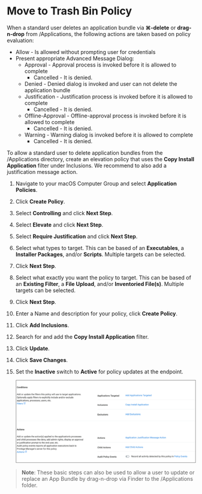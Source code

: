 [title]: # (Move to Trash)
[tags]: # (macOS, standard user, elevate)
[priority]: # (7)

# Move to Trash Bin Policy

When a standard user deletes an application bundle via __⌘-delete__ or __drag-n-drop__ from /Applications, the following actions are taken based on policy evaluation:

* Allow - Is allowed without prompting user for credentials
* Present appropriate Advanced Message Dialog: 
  * Approval - Approval process is invoked before it is allowed to complete
    * Cancelled - It is denied.
  * Denied - Denied dialog is invoked and user can not delete the application bundle
  * Justification - Justification process is invoked before it is allowed to complete
    * Cancelled - It is denied.
  * Offline-Approval - Offline-approval process is invoked before it is allowed to complete
    * Cancelled - It is denied.
  * Warning - Warning dialog is invoked before it is allowed to complete
    * Cancelled - It is denied.

To allow a standard user to delete application bundles from the /Applications directory, create an elevation policy that uses the __Copy Install Application__ filter under Inclusions. We recommend to also add a justification message action.

1. Navigate to your macOS Computer Group and select __Application Policies__.
1. Click __Create Policy__.
1. Select __Controlling__ and click __Next Step__.
1. Select __Elevate__ and click __Next Step__.
1. Select __Require Justification__ and click __Next Step__.
1. Select what types to target. This can be based of an __Executables__, a __Installer Packages__, and/or __Scripts__. Multiple targets can be selected.
1. Click __Next Step__.
1. Select what exactly you want the policy to target. This can be based of an __Existing Filter__, a __File Upload__, and/or __Inventoried File(s)__. Multiple targets can be selected.
1. Click __Next Step__.
1. Enter a Name and description for your policy, click __Create Policy__.
1. Click __Add Inclusions__.
1. Search for and add the __Copy Install Application__ filter.
1. Click __Update__.
1. Click __Save Changes__.
1. Set the __Inactive__ switch to __Active__ for policy updates at the endpoint.

   ![generic](images/move-to.png "Generic policy for move to trash elevation")

>**Note**: These basic steps can also be used to allow a user to update or replace an App Bundle by drag-n-drop via Finder to the /Applications folder.
